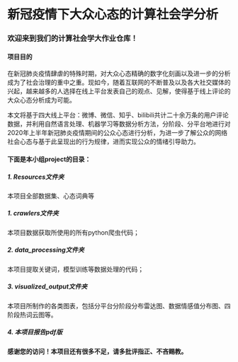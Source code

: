 # 新冠疫情下大众心态的计算社会学分析

### 欢迎来到我们的计算社会学大作业仓库！



#### 项目目的

​        在新冠肺炎疫情肆虐的特殊时期，对大众心态精确的数字化刻画以及进一步的分析成为了社会治理的重中之重。现如今，随着互联网的不断普及以及各大社交媒体的兴起，越来越多的人选择在线上平台发表自己的观点、见解，使得基于线上评论的大众心态分析成为可能。

​        本文将基于四大线上平台：微博、微信、知乎、bilibili共计二十余万条的用户评论数据，并利用自然语言处理、机器学习等数据分析方法，分阶段、分平台地进行对2020年上半年新冠肺炎疫情期间的公众心态进行分析，为进一步了解公众的网络社会心态与基于此呈现出的行为规律，进而实现公众的情绪引导助力。



#### 下面是本小组project的目录：

##### 1. Resources文件夹

本项目全部数据集、心态词典等

##### 1. crawlers文件夹

本项目数据获取所使用的所有python爬虫代码；

##### 2. data_processing文件夹

本项目提取关键词，模型训练等数据处理的代码；

##### 3. visualized_output文件夹

本项目所制作的各类图表，包括分平台分阶段分布雷达图、数据情感值分布图、四阶段热词云图等。

##### 4. 本项目报告pdf版


#### 感谢您的访问！本项目还有很多不足，请多批评指正、不吝赐教。



